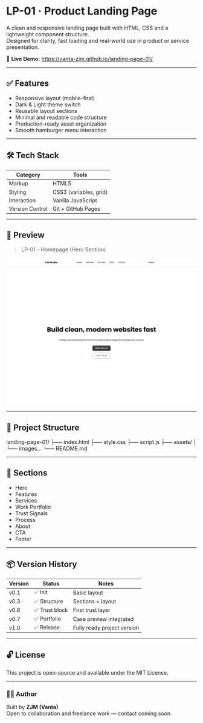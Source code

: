 # LP-01 · Product Landing Page

A clean and responsive landing page built with HTML, CSS and a lightweight component structure.  
Designed for clarity, fast loading and real-world use in product or service presentation.

🔗 **Live Demo:** https://vanta-zjm.github.io/landing-page-01/

---

## ✅ Features
- Responsive layout (mobile-first)
- Dark & Light theme switch
- Reusable layout sections
- Minimal and readable code structure
- Production-ready asset organization
- Smooth hamburger menu interaction

---

## 🛠 Tech Stack
| Category | Tools |
|----------|-------|
| Markup | HTML5 |
| Styling | CSS3 (variables, grid) |
| Interaction | Vanilla JavaScript |
| Version Control | Git + GitHub Pages |

---

## 📸 Preview
> LP-01 - Homepage (Hero Section)

![Project Screenshot](PF-30-LandingPage-Preview.jpg)
  
---

## 📂 Project Structure
landing-page-01/
├── index.html
├── style.css
├── script.js
├── assets/
│   └── images…
└── README.md

---

## 🚀 Sections
- Hero
- Features
- Services
- Work Portfolio
- Trust Signals
- Process
- About
- CTA
- Footer

---

## 📦 Version History
| Version | Status | Notes |
|----------|--------|--------|
| v0.1 | ✅ Init | Basic layout |
| v0.3 | ✅ Structure | Sections + layout |
| v0.6 | ✅ Trust block | First trust layer |
| v0.7 | ✅ Portfolio | Case preview integrated |
| v1.0 | ✅ Release | Fully ready project version |

---

## 🔓 License
This project is open-source and available under the MIT License.

---

### 👨‍💻 Author
Built by **ZJM (Vanta)**  
Open to collaboration and freelance work — contact coming soon.




